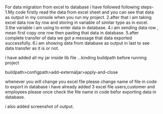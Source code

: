 For data migration from excel to database i have followed following steps-
1.My code firstly read the data from excel sheet and you can see that data as output in my console when  you run my project.
2.after that i am taking excel data row by row and storing in variable of similar type as in excel.
3.the variable i am using to enter data in database.
4.i am sending data row , mean first copy one row then pasting that data in database.
5.after complete transfer of data we got a message that data exported successfully.
6.i am showing data from database as output in last to see data transfer as it is or not.

i have added all my jar inside lib file ...kinding buildpath before running project

buildpath>configpath>add-externaljar>apply-and-close

whenever you will change you excel file please change name of file in code to export in database i have already added 3 excel file 
users,customer and employees please once check the file name in code befor exporting data in database.

i also added screenshot of output.
